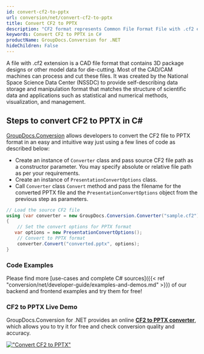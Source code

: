 ```yaml
---
id: convert-cf2-to-pptx
url: conversion/net/convert-cf2-to-pptx
title: Convert CF2 to PPTX
description: "CF2 format represents Common File Format File with .cf2 extension. Learn how to convert CF2 to PPTX file programmatically in C# language using GroupDocs.Conversion for .NET library."
keywords: Convert CF2 to PPTX in C#
productName: GroupDocs.Conversion for .NET
hideChildren: False
---
```


A file with .cf2 extension is a CAD file format that contains 3D package designs or other model data for die-cutting. Most of the CAD/CAM machines can process and cut these files. It was created by the National Space Science Data Center (NSSDC) to provide self-describing data storage and manipulation format that matches the structure of scientific data and applications such as statistical and numerical methods, visualization, and management. 

## Steps to convert CF2 to PPTX in C#

[GroupDocs.Conversion](https://products.groupdocs.com/conversion/net) allows developers to convert the CF2 file to PPTX format in an easy and intuitive way just using a few lines of code as described below:

* Create an instance of `Converter` class and pass source CF2 file path as a constructor parameter. You may specify absolute or relative file path as per your requirements. 
* Create an instance of `PresentationConvertOptions` class.
* Call `Converter` class `Convert` method and pass the filename for the converted PPTX file and the `PresentationConvertOptions` object from the previous step as parameters.

```csharp
// Load the source CF2 file
using (var converter = new GroupDocs.Conversion.Converter("sample.cf2"))
{
    // Set the convert options for PPTX format
   var options = new PresentationConvertOptions();
    // Convert to PPTX format
    converter.Convert("converted.pptx", options);
}
```

### Code Examples

Please find more [use-cases and complete C# sources]({{< ref "conversion/net/developer-guide/examples-and-demos.md" >}}) of our backend and frontend examples and try them for free!

### CF2 to PPTX Live Demo

GroupDocs.Conversion for .NET provides an online [**CF2 to PPTX converter**](https://products.groupdocs.app/conversion/cf2-to-pptx), which allows you to try it for free and check conversion quality and accuracy.

[!["Convert CF2 to PPTX"](conversion/net/images/convert-to-pptx/convert-cf2-to-pptx.png)](https://products.groupdocs.app/conversion/cf2-to-pptx)